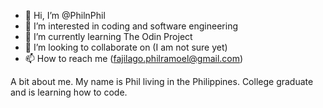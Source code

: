 - 👋 Hi, I’m @PhilnPhil
- 👀 I’m interested in coding and software engineering
- 🌱 I’m currently learning The Odin Project
- 💞️ I’m looking to collaborate on (I am not sure yet) 
- 📫 How to reach me (fajilago.philramoel@gmail.com)

A bit about me. My name is Phil living in the Philippines. College graduate and is learning how to code. 

<!---
PhilnPhil/PhilnPhil is a ✨ special ✨ repository because its `README.md` (this file) appears on your GitHub profile.
You can click the Preview link to take a look at your changes.
--->
